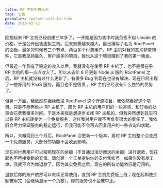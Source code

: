 ```yaml
---
title: RP 主机免费计划
tags: 公告
permalink: rpvhost-will-be-free
date: 2015-05-12
---
```


回想起来 RP 主机已经创建三年多了，一开始是因为初中时我负担不起 Linode 的价格，于是公开出售虚拟主机。后来规模越来越大，自己编写了名为 RootPanel 的面板，最多的时候有三个节点、两百多个付费用户。RP 主机对我的意义非常特殊，它是我坚持最久、用户最多的项目，我也从这个项目赚到了我的第一桶金。

但最近一年我有了稳定的收入以后，我就没有在使用 RP 主机了，也不是很在乎 RP 主机的那一点点收入了。所以从去年 8 月更新 Node.js 版的 RootPanel 之后，RP 主机就没有过什么更新了，有很多 Bug 到现在也没有解决。现在已经出现了一些好用的 PaaS 服务，而且也不是很贵 ，RP 主机已经没有什么独特的优势了。

但另一方面，我依然在继续改进 RootPanel 这个开源项目，我依然看好这个项目，只是不想再维护 RP 主机了，因为 RP 主机的用户们的一些咨询，和订单的处理会花费我很多时间。于是本来我是想逐步关闭 RP 主机的，但我突然想到其实可以将 RP 主机转变为一个免费服务，这样我对用户就不再负有很大的责任了，我依旧会尽力保证服务的稳定运行，但我可能不会再去回复用户的一些咨询和求助。

所以，大概两到三个月后，RootPanel 会更新一个版本，届时 RP 主机整个会变成一个免费服务，大部分的功能不会收到影响。

现在的付费用户可以按照现在的余额（不含通过活动赠送的余额）进行退款，现在起也不再接受新的充值。请创建一个工单提供你的支付宝帐号。如果你没有发工单，我就不会为你退款了，因为其实免费之后，现在的所有功能依旧是可用的。

退款后你的账户依然可以继续正常使用，直到 RP 主机免费版上线；现在起即使余额被用完（会继续显示一个负数），你的服务也不会被中止。
